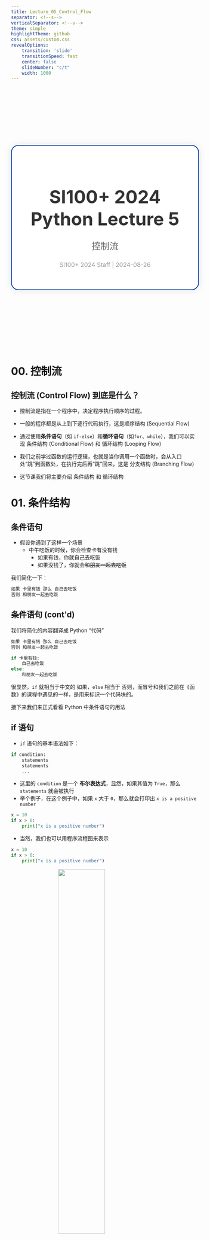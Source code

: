 ```yaml
---
title: Lecture_05_Control_Flow
separator: <!--s-->
verticalSeparator: <!--v-->
theme: simple
highlightTheme: github
css: assets/custom.css
revealOptions:
    transition: 'slide'
    transitionSpeed: fast
    center: false
    slideNumber: "c/t"
    width: 1000
---
```



<div style="display: flex; justify-content: center; align-items: center; height: 700px;">
  <div style="text-align: center; padding: 40px; background-color: white; border: 2px solid rgb(0, 63, 163); border-radius: 20px; box-shadow: 0 0 20px rgba(0,0,0,0.1);">
    <h1 style="font-size: 48px; font-weight: bold; margin-bottom: 20px; color: #333;">SI100+ 2024 Python Lecture 5</h1>
    <p style="font-size: 24px; color: #666;">控制流</p>
    <p style="font-size: 16px; color: #999; margin-top: 20px;">SI100+ 2024  Staff | 2024-08-26</p>
  </div>
</div>

<!--s-->

# 00. 控制流

<!--v-->

## 控制流 (Control Flow) 到底是什么？

- 控制流是指在一个程序中，决定程序执行顺序的过程。

- 一般的程序都是从上到下逐行代码执行，这是顺序结构 (Sequential Flow)

- 通过使用**条件语句**（如 `if-else`）和**循环语句**（如`for`、`while`），我们可以实现 条件结构 (Conditional Flow) 和 循环结构 (Looping Flow)

- 我们之前学过函数的运行逻辑，也就是当你调用一个函数时，会从入口处“跳”到函数处，在执行完后再“跳”回来，这是 分支结构 (Branching Flow)

- 这节课我们将主要介绍 条件结构 和 循环结构

<!--s-->

# 01. 条件结构

<!--v-->

## 条件语句

- 假设你遇到了这样一个场景
    - 中午吃饭的时候，你会检查卡有没有钱
        - 如果有钱，你就自己去吃饭
        - 如果没钱了，你就会~~和朋友一起去吃饭~~

我们简化一下： 

```txt
如果 卡里有钱 那么 自己去吃饭
否则 和朋友一起去吃饭
``` 

<!--v-->

## 条件语句 (cont'd)

我们将简化的内容翻译成 Python “代码”

```txt
如果 卡里有钱 那么 自己去吃饭
否则 和朋友一起去吃饭
```

```py []
if 卡里有钱:
    自己去吃饭
else:
    和朋友一起去吃饭
```

很显然，`if` 就相当于中文的 如果，`else` 相当于 否则，而冒号和我们之前在《函数》的课程中遇见的一样，是用来标识一个代码块的。

接下来我们来正式看看 Python 中条件语句的用法

<!--v-->

## if 语句

- `if` 语句的基本语法如下：

```python
if condition: 
    statements
    statements
    ...
```

- 这里的 `condition` 是一个 **布尔表达式**，显然，如果其值为 `True`，那么` statements` 就会被执行
- 举个例子，在这个例子中，如果 `x` 大于 `0`，那么就会打印出 `x is a positive number`

```py [0|1|2|3]
x = 10
if x > 0:
    print("x is a positive number")
```

<!--v-->

- 当然，我们也可以用程序流程图来表示

```py
x = 10
if x > 0:
    print("x is a positive number")
```

<img src="./images/if.png" width="50%" style="display: block; margin: 0 auto;"/>

<!--v-->

## `if-else` 语句

- `if-else` 语句的基本语法如下：

```python
if condition:
    statement1
else:
    statement2
```

- 如果 `condition` 为 `True`，那么执行 `statement1`，否则执行 `statement2`。
- 例如，下面这个例子，因为 `x`不大于 `0`，所以会打印出 `x is not a positive number`

```py [0|1|2|4|5]
x = -10
if x > 0:
    print("x is a positive number")
else:
    print("x is not a positive number")
```

<!--v-->

- 同样也可以用流程图表示

```py []
x = -10
if x > 0:
    print("x is a positive number")
else:
    print("x is not a positive number")
```

<img src="./images/if_else.png" width="80%" style="display: block; margin: 0 auto;"/>

<!--v-->

- 倘若别的情况需要考虑呢？畅想一下下列情况

```py
如果 学生卡有钱 那么
    自己去食堂吃饭
或者 虽然卡里没钱，但有现金
    去全家买个方便面
否则
    找个同学一起吃
```

我们同样可以写出这样的代码：

```py []
if 学生卡有钱:
    去食堂吃饭
elif 有现金:
    去全家买方便面
else:
    找个同学一起吃
```

可见，这个 `elif` 蕴含了一个 “如果上面的（都）不满足，但是满足紧挨着的这个条件” 的意思，那我们来介绍一下 `if-elif-else` 语句吧

<!--v-->

## `if-elif-else` 语句

- `if-elif-else` 语句的基本语法如下：

```py
if condition1:
    statement1
elif condition2:
    statement2
elif condition3:
    statement3
...
else:
    statementN
```

注意，**可以有多个 `elif` 部分，也可以不包含 `else` 部分**

每个 `elif` 后面都跟着一个条件和相应的语句。如果 `condition1` 为 `True`，执行 `statement1`；否则，检查 `condition2`，如果为 `True`，执行 `statement2`；同理，直到最后，如果所有的条件都不为 `True`，执行 `statementN`.

<!--v-->

- 举个例子

```py [0|1|2|4|6|7|0]
x = 0
if x > 0:
    print("x is a positive number")
elif x < 0:
    print("x is a negative number")
else:
    print("x is zero")
```

- 如果中间的条件被满足，则不会进行接下来的比较了（哪怕条件满足）

```py [0|1|2|4|5|0]
x = 0
if x > 1:
    print("x > 1")
elif x < 1:
    print("x < 1")
elif x == 0:
    print("x is zero")
```

- 是不是有点类似 布尔表达式 中的 短路？

<!--v-->

## Nested `if`-statements 嵌套

- `if`、`elif` 和 `else` 主体中的所有语句也可以是条件语句，他们可以层层叠加，组成非常复杂的 `if` 网络（但是千万不要在实践中这么做！！！）

<img src="./images/image.png" width="70%" style="display: block; margin: 0 auto;"/>

<!--v-->

- 下面来看一个简单的例子

<div style="column-count: 2">

```py [0|1|2|4|5|7|9|10|0]
x = 50
if x < 2:
    print('Small')
else:
    if x < 10:
        print('Medium')
    elif x < 20:
        print('Big')
    elif x < 100:
        print('Huge')
    else:
        print('Ginormous')
```


<img src="./images/image-4.png" width="100%" style="display: block; margin: 0 auto;"/>

</div>

<!--v-->

- 但是并不建议你这么写，我们完全可以让他变得更加简单 (`else + if => elif`)

<div style="display: flex; align-items: center; justify-content: center;margin: 2vh;">

```py [0|3-4]
if x < 2:
    print('Small')
else:
    if x < 10:
        print('Medium')
    elif x < 20:
        print('Big')
    elif x < 100:
        print('Huge')
    else:
        print('Ginormous')
``` 
<!-- .element: style="margin: 1vh" -->

```py [0|3]
if x < 2:
    print('Small')
elif x < 10:
    print('Medium')
elif x < 20:
    print('Big')
elif x < 100:
    print('Huge')
else:
    print('Ginormous')
```
<!-- .element: style="margin: 1vh" -->

</div>

<!--v-->

## Example:

- 【2024 四川内江高三一模】如图是一个电子元件在处理数据时的流程图：

<img src="./images/image-10.png" width="70%" style="display: block; margin: 0 auto;"/>

```py []
def f(x):
    if x >= 1:
        y1 = x + 2
        return y1 ** 2
    else: # 写成 elif x < 1: 也可以，但没必要
        y2 = x ** 2
        return y2 + 2

x = int(input("请输入 x"))
print(f(x))
```

<!--v-->

## Example: 登机判断

```py []
def fly():
    ticket = int(input("是否购买机票（0-未购买 1-购买）"))
    safety = int(input("是否通过安检（0-未通过 1-通过）"))
    
    if ticket == 1 and safety == 1:
        print("请登机")
    elif ticket == 1 and safety != 1:
        print("未通过安检，不能登机")
    else:
        print("没有机票不能登机")
```

<!--s-->

# 02. 更多类型！列表、元组与字典

<!--v-->

## 列表 (`list`)

- 创建列表
    - `empty_list = []`
    - `fruits = ['apple', 'banana', 'cherry']`
    - 元素用 `,` 分隔

- 访问列表中的元素
    - 列表中可能有多个元素，我们用 **下标/索引** (index) 来访问
    - `fruits[1] = ?`: 索引从 `0` 开始

- 修改特定元素
    - `fruits[1] = 'blueberry'`

- 追加元素
    - 在末尾添加：`fruits.append('date')`

<!--v-->
## 列表 (`list`) (cont'd)

- 删除元素
    - 删除指定元素 `fruits.remove('banana')`
    - 删除指定索引的元素 `del fruits[1]`
    - 移除（并返回）最后一个元素 `last_fruit = fruits.pop()`

- 切片 (slide)
    - `fruits[from:to:step]`

- 长度
    - 获取列表中元素个数 `length = len(fruits)`

* operator运算符

  * '+' 可以连接两个 list `fruits + ['apple', 'banana']`


<!--v-->


## List

### Nested list 嵌套列表

* 我们可以在 `list` 中嵌套其他 `list`

* `matrix = [[1, 2, 3], [4, 5, 6]]` (二维列表)

<!--v-->

## 元组 (`Tuple`)

* Python 的元组与列表类似，**不同之处在于元组的元素不能修改**。

* 元组使用小括号，列表使用方括号。

* 元组创建很简单，只需要在括号中添加元素，并使用逗号隔开即可。

```python []
tup1 = ('physics', 'chemistry', 1997, 2000)
tup2 = (1, 2, 3, 4, 5 )
tup3 = (50,) # 元组中只包含一个元素时，需要在元素后面添加逗号
```

* 访问方法和list相同，只是元组中的元素值是不允许修改的。

<!--v-->

## 集合 (`Set`)

* 集合是一个无序的不重复元素序列。

* 集合中的元素不会重复，并且可以进行交集、并集、差集等常见的集合操作

* 可以使用大括号 { } 创建集合，元素之间用逗号 , 分隔， 或者也可以使用 `set()` 函数创建集合

```python []
set1 = {1, 2, 3, 4}            # 直接使用大括号创建集合
set2 = set([4, 5, 6, 7])      # 使用 set() 函数从列表创建集合
```

<!--v-->

## 区分python中的四种集合数据类型

### （列表，元组，集合，字典）

1. 列表（List）：有序，可更改，可以有重复的成员

2. 元组（tuple）：有序，不可更改，可以有重复的成员

3. 集合（set）：无序，无索引，没有重复的成员。

4. 字典 （Dictionary）：无序，可更改，有索引，没有重复的成员(见末尾)

<!--s-->

# 03.循环语句

<!--v-->

## 循环

- 简单来说，循环语句就是让代码 **反复执行** 某个操作， **直到** 满足某个条件为止。
- 在 Python 中，最常用的循环语句就是 `for` 和 `while`

<!--v-->

## `while` - 很内向，吃饱了也不说话 

```py []
hungry = 10 # 如饱
print("很内向，吃饱了也不说话，就一直", end="")

while hungry > 0:
    print("吃", end="")
    hungry = hungry - 1

print()
print("吃饱了")
```

<!--v-->

## `while` 循环

```python
while condition：
    statements
```

<div style="column-count:2">

- 判断条件 (`condition`) 可以是任何表达式
- 当判断条件为 `False` 时，循环结束，否则一直循环
- 为了保证不会进入死循环 (infinite loop)，我们需要在 **循环体** （也就是循环要做的事情）中对先前的判断条件 **有所改变**

<img src="./images/image-9.png" width="80%"/>

</div>

<!--v-->

## Example: 猜数字

```py []
ans = 25
guess = input("请猜测: ")

while(ans != guess):
    if(ans < guess):
        print("大了")
    else:
        print("小了")
    guess = input("请重猜: ")

print("猜对了")
```

<!--v-->

## `break`, `continue`

- `break` 用于立即终止循环。无论循环条件是否为真，执行到 `break` 语句时，循环都会 **立刻结束**，跳出循环。
- `continue` 用于跳过 **当前的迭代**，并立即进行下一次迭代。后面的语句会被跳过，并直接进入下一次循环的条件判断。

<div style="display: flex; align-items: center; justify-content: center;margin: 2vh;">

```py [0|5|6|8|0]
i = 0
while i < 5:
    i += 1 # i += 1 就是 i = i + 1
    print(i)
    if i == 3:
        break
    print(i)
print("end.")
# Output: 1 1 2 2 3 end.
```
<!-- .element: style="margin:1vh"-->

```py [0|5|6|2|0]
i = 0
while i < 5:
    i += 1
    print(i)
    if i == 3:
        continue
    print(i)
print("end.")
# Output: 1 1 2 2 3 4 4 5 5 end.
```
<!-- .element: style="margin:1vh"-->

</div>

<!--v-->

## Example: 进制转换 (HARD)

- 还记得我们在扫盲课中介绍的，如何将十进制整数转换为二进制整数吗？
- 短除法！**每次** 除以 `2`， **直到** 商为 `0`，把结果从下往上读

```txt
将 10 转换为二进制 => 1010
10/2=5  ......0
5/2=2   ......1
2/2=1   ......0
1/2=0   ......1
```
<!--v-->

## Example: 进制转换 (HARD)

- 还记得我们在扫盲课中介绍的，如何将十进制整数转换为二进制整数吗？
- 短除法！**每次** 除以 `2`， **直到** 商为 `0`，把结果从下往上读

```py []
def decimal_to_binary(n):  
    binary_num = ''  
    while n > 0:  
        remainder = n % 2  
        binary_num = str(remainder) + binary_num # 不能写成 +=, 顺序不对
        n //= 2 # n = n // 2
    return binary_num  

decimal_number = 10
binary_number = decimal_to_binary(decimal_number)  
print(decimal_number, "的二进制是", binary_number)
```

- 请注意：这里最后的**binary_num**事实上是**string**类型的

<!--v-->

## `for` - 让你练习时长两年半

```py []
skills = ['唱', '跳', 'rap', '篮球']

print("前面忘了，喜欢")

for skill in skills:
    print(skill, end=", ")

print("Music!")
```

<!--v-->

## `for ... in` - 遍历

- `for` 循环可以 **遍历** 任何序列的项目，如一个列表或者一个字符串

```py []
for char in "123456":
    print(char, end="!")
print()
print(char) # char 在循环后仍然可用！写代码的时候小心变量名重名带来隐晦的错误！
```

```txt
1!2!3!4!5!6!
6
```

```py []
for fruit in ["apple", "banana", "cherry"]:
    print(fruit, end=", ")
```

```txt
apple, banana, cherry, 
```

<!--v-->

## `for` 中的 `break`, `continue`

- 行为和 `while` 一样，你还记得吗？

```py []
for fruit in ["apple", "banana", "cherry"]:
    if fruit == "banana": # 当遇到 banana 时结束循环
        break
    print(fruit, end=", ")
print("end.")
```

```py []
for fruit in ["apple", "banana", "cherry"]:
    if fruit == "banana": # 当遇到 banana 时跳过本轮循环
        continue
    print(fruit, end=", ")
print("end.")
```

<!--v-->

## 提一嘴：字符串 VS 列表

- 列表可以靠 `list1[i]` 获取单个元素，通过 `list1[start:end:step]` 切片
- 字符串可以靠 `str1[i]` 获取单个字符，通过 `str1[start:end:step]` 切片

- - -

- 列表的下标从 `0` 开始
- 字符串的下标从 `0` 开始

- - -

- 列表可以靠 `list1.append(item)` 添加
- 字符串可以靠 `str1 = str1 + "..."` 添加

- - -

- 两个列表可以通过 `+` 有序连接
- 两个字符串可以通过 `+` 有序连接

<!--v-->

## 来看一个奇怪的例子

```py []
li = [1, 3, 5, 7, 9, 11]
for i in li: # 一边迭代一边修改很危险！
    if i == 5:
        li.remove(i)
    print(i, end=' ')
```

<!--v-->

## Nested `for` statement 循环嵌套

```python
for i in [1, 2, 3]:
    for j in [1, 2, 3]:
        print(i * j, end=' ')
    print()
print('Bingo')
```

输出如下：

```python
1 2 3
2 4 6
3 6 9
Bingo
```

<!--v-->

## 太小了，我要一个 100 的循环 - `range`

```py
range(stop), range(start, stop), range(start, stop, step)
```

- `range` 能生成从 `start` 到 `stop` **而不包含 `stop`** 的“一列数”

```py []
>>> type(range(0, 10))       # range's type is `range`
<class 'range'>              # but we can convert it to list
>>> list(range(4))
[0, 1, 2, 3]                 # range(m) range from zero to m-1
>>> list(range(3, 9))
[3, 4, 5, 6, 7, 8]           # range(x, y) range from x to y-1
>>> list(range(3, 9, 2))
[3, 5, 7]
>>> list(range(7, 2, -1))    # range(x,y,-1) range form x to y+1
[7, 6, 5, 4, 3]
# range(x, y, step_size)
>>> list(range(4, 1))
[]                           # if x>y, it will be an empty object
```

<!--v-->

## Example: 判断奇数、偶数

- 这里涉及到了一点关于 [格式化输出](https://docs.python.org/zh-cn/3/tutorial/inputoutput.html) 的用法，RTFM

```python
for i in range(1, 11):
    if i % 2 == 0:
        print(f'Num:{i:2}: even')
    else:
        print(f'Num:{i:2}: odd')
```

<!--v-->

## 刚刚提过的小问题

```py []
num = 2
print("num =", num)

for num in [1, 5, 10]: # num 将覆盖外层的变量
    print(num,end=' ')

print()
print("num =", num) # 循环用的变量会被遗留下来，即使 num 也是由循环创建的
```

```txt
num = 2
1 5 10 
num = 10
```

- 编程习惯很重要，干净和有区分度的命名会避免小 bug
- 循环中，旧时通常使用 `i`, `j`, `k` 作为循环变量

<!--v-->

## Example: 判断质数

```py []
def is_prime(num):
    # 思路：默认输入的是一个素数，除非我们找到了一个因子
    if num < 2:
        return False # 0 和 1 不是素数！可以提前结束！
    for i in range(2, num):
        if num % i == 0:
            return False # 找到了一个因子，不是素数，函数提前结束！
    return True # 没有找到因子，是素数！

input_num = int(input("Input a number:"))

print(is_prime(input_num))
```

<!--s-->

## Takeaway Message

- 控制流是什么？
    - 条件结构
        - `if` ——如果
        - `if-else` ——如果，否则
        - `if-elif-else` —— `elif = else + if`
        - Nested-`if` 及正确化简
    - 循环结构
        - `while` ——满足条件一直做！
        - `for` ——遍历！逐个访问！
        - `break`, `continue` ——停下还是跳过
        - `range`：`for`的好帮手
        - 循环的嵌套

<!--s-->

## Takeaway Message (cont'd)

- 新学到的类型
    - `list` ——无序、什么都装的下的列表
    - `tuple` ——无法改变的“列表”
    - `set` ——集合，永远没有重复！

<!--s-->

<div style="display: flex; justify-content: center; align-items: center; height: 700px;" id="canvas">
  <div style="text-align: center; padding: 40px; background-color: white; border-radius: 20px; box-shadow: 0 0 20px rgba(0,0,0,0.1);">
    <div style="display: inline-block; padding: 20px 40px; border-radius: 10 px; margin-bottom: 20px;">
      <h1 style="font-size: 48px; font-weight: bold; margin: 0; color: rgb(16, 33, 89)">Thanks for Listening</h1>
    </div>
    <p style="font-size: 24px; color: #666; margin: 0;">Any questions?</p>
  </div>
</div>


<!--v-->

# ??. 附加部分

由于各种原因，不确定是否有充足的时间，这一部分不一定会在上课中讲到～

但是我们会在 Notebook 中正常提供，供大家自行阅读～

**如果大家对某个内容呼声很高，可以在 Piazza 上发帖，也可以拉朋友来给你点赞（点 Good Notes / Good Question）！我们会做更多 Notebook / 视频带大家了解！**

<!--s-->

## 字典 (Dict)

* 字典的每个键值 **`key:value`** 用冒号 `:` 分割，每个键值对之间用逗号 `,` 分割，整个字典包括在花括号 `{}` 中 ,格式如下所示：
* 就像我们查《新华字典》，字就是 `key`，字的释义就是 `value`

```python
d = { key1 : value1, key2 : value2 }
```

* 键一般是唯一的、不可变的，如果重复最后的一个键值对会替换前面的，值不需要唯一。

```python
my_info = { # 这里用了一个比较美观的换行写法，适用于长文本排版
    "course_name": "SI 100+",
    "semester": "2023 Summer", # 这个逗号可选
}
```

形如 `"name": "ZAMBAR"` 的我们称之为**键值对** (key-value pairs)

<!--v-->

## 字典 (Dict) (cont'd)

更多请看即将 Release 的 Python 进阶 课程！

<!--v-->

## 简单的调试：追踪你的代码运行

- 注意到资料的**猜数字**代码左侧有一个小红点了吗？这个点的名字叫断点 (breakpoint)
- 鼠标悬浮在当前行的最左侧，就可以启用/禁用该断点
- 使用**调试**模式启动（代码块旁边有一个 ▶️ 的下拉菜单里，有一个 调试该代码块）时
    - 代码会自动在此处停止
    - 上面会多出一个执行的小方框
        - 我们暂时只需要无脑点 步入 (Step into) 就可以一步一步执行了
        - 上面小方框里的 ▶️ 代表继续，继续执行到下一次遇见断点或结束
    - 左侧会切换到 运行与调试 的菜单
        - 最上面写了一些探测到的变量，你可以实时观察他们
        - 中间是 监视，点击 + 可以输入一个 **表达式** 进行观测，就像实时 `print` 一样，非常方便
        - **小任务: 尝试观察 guess, 和 guess + 1**
    - 代码会有一行亮着的行，代表 **下一步** 将执行的代码

<!--v-->

## 格式化输出：让输出更美，字符串不分家！

- **判断奇偶的代码**里涉及到了一点关于 [格式化输出](https://docs.python.org/zh-cn/3/tutorial/inputoutput.html) 的用法，RTFM
    - 字符串前的 `f` 是什么意思？
    - 字符串里的 `{i:2}` 是什么意思？运行的时候被替换成了什么？
    - 如果去掉 `:2` 输出是什么？你能明白 `:2` 的意思了吗？
    - 输出的格式是否更美观了？字符串是否可以从分割的变成一个整体了？
    - 你能理解格式化输出的意义了吗？
- 其实观察就可以发现，就是“让数字占据两位，用空格补齐”，那如果数字有三位呢？修改代码，观察结果。